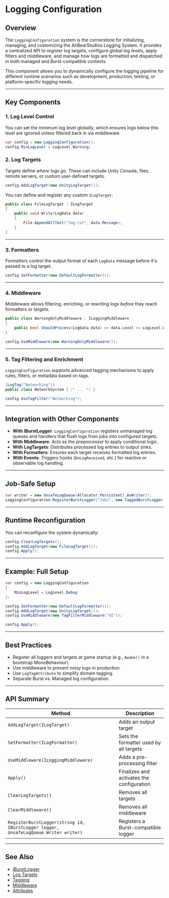# Logging Configuration

## Overview

The `LoggingConfiguration` system is the cornerstone for initializing, managing, and customizing the AhBearStudios Logging System. It provides a centralized API to register log targets, configure global log levels, apply filters and middleware, and manage how logs are formatted and dispatched in both managed and Burst-compatible contexts.

This component allows you to dynamically configure the logging pipeline for different runtime scenarios such as development, production, testing, or platform-specific logging needs.

---

## Key Components

### 1. Log Level Control

You can set the minimum log level globally, which ensures logs below this level are ignored unless filtered back in via middleware.

```csharp
var config = new LoggingConfiguration();
config.MinLogLevel = LogLevel.Warning;
```

### 2. Log Targets

Targets define *where* logs go. These can include Unity Console, files, remote servers, or custom user-defined targets.

```csharp
config.AddLogTarget(new UnityLogTarget());
```

You can define and register any custom `ILogTarget`:

```csharp
public class FileLogTarget : ILogTarget
{
    public void Write(LogData data)
    {
        File.AppendAllText("log.txt", data.Message);
    }
}
```

---

### 3. Formatters

Formatters control the output format of each `LogData` message before it's passed to a log target.

```csharp
config.SetFormatter(new DefaultLogFormatter());
```

---

### 4. Middleware

Middleware allows filtering, enriching, or rewriting logs *before* they reach formatters or targets.

```csharp
public class WarningOnlyMiddleware : ILoggingMiddleware
{
    public bool ShouldProcess(LogData data) => data.Level >= LogLevel.Warning;
}

config.UseMiddleware(new WarningOnlyMiddleware());
```

---

### 5. Tag Filtering and Enrichment

`LoggingConfiguration` supports advanced tagging mechanisms to apply rules, filters, or metadata based on tags.

```csharp
[LogTag("Networking")]
public class NetworkSystem { /* ... */ }

config.UseTagFilter("Networking");
```

---

## Integration with Other Components

- **With IBurstLogger**: `LoggingConfiguration` registers unmanaged log queues and handlers that flush logs from jobs into configured targets.
- **With Middleware**: Acts as the preprocessor to apply conditional logic.
- **With LogTargets**: Distributes processed log entries to output sinks.
- **With Formatters**: Ensures each target receives formatted log entries.
- **With Events**: Triggers hooks (`OnLogReceived`, etc.) for reactive or observable log handling.

---

## Job-Safe Setup

```csharp
var writer = new UnsafeLogQueue(Allocator.Persistent).AsWriter();
LoggingConfiguration.RegisterBurstLogger("Jobs", new TaggedBurstLogger("Jobs"), writer);
```

---

## Runtime Reconfiguration

You can reconfigure the system dynamically:

```csharp
config.ClearLogTargets();
config.AddLogTarget(new FileLogTarget());
config.Apply();
```

---

## Example: Full Setup

```csharp
var config = new LoggingConfiguration
{
    MinLogLevel = LogLevel.Debug
};

config.SetFormatter(new DefaultLogFormatter());
config.AddLogTarget(new UnityLogTarget());
config.UseMiddleware(new TagFilterMiddleware("UI"));

config.Apply();
```

---

## Best Practices

- Register all loggers and targets at game startup (e.g., `Awake()` in a bootstrap MonoBehaviour).
- Use middleware to prevent noisy logs in production.
- Use `LogTagAttribute` to simplify domain tagging.
- Separate Burst vs. Managed log configuration.

---

## API Summary

| Method | Description |
|--------|-------------|
| `AddLogTarget(ILogTarget)` | Adds an output target |
| `SetFormatter(ILogFormatter)` | Sets the formatter used by all targets |
| `UseMiddleware(ILoggingMiddleware)` | Adds a pre-processing filter |
| `Apply()` | Finalizes and activates the configuration |
| `ClearLogTargets()` | Removes all targets |
| `ClearMiddleware()` | Removes all middleware |
| `RegisterBurstLogger(string id, IBurstLogger logger, UnsafeLogQueue.Writer writer)` | Registers a Burst-compatible logger |

---

## See Also

- [IBurstLogger](./iburstlogger.md)
- [Log Targets](./logtargets.md)
- [Tagging](./tagging.md)
- [Middleware](./middleware.md)
- [Attributes](./attributes.md)
